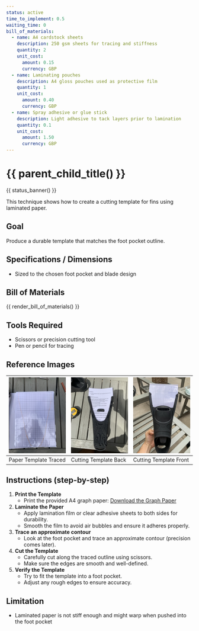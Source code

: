 ```yaml
---
status: active
time_to_implement: 0.5
waiting_time: 0
bill_of_materials:
  - name: A4 cardstock sheets
    description: 250 gsm sheets for tracing and stiffness
    quantity: 2
    unit_cost:
      amount: 0.15
      currency: GBP
  - name: Laminating pouches
    description: A4 gloss pouches used as protective film
    quantity: 1
    unit_cost:
      amount: 0.40
      currency: GBP
  - name: Spray adhesive or glue stick
    description: Light adhesive to tack layers prior to lamination
    quantity: 0.1
    unit_cost:
      amount: 1.50
      currency: GBP
---
```

# {{ parent_child_title() }}
{{ status_banner() }}

This technique shows how to create a cutting template for fins using laminated paper.

## Goal
Produce a durable template that matches the foot pocket outline.

## Specifications / Dimensions
- Sized to the chosen foot pocket and blade design

## Bill of Materials

{{ render_bill_of_materials() }}

## Tools Required
- Scissors or precision cutting tool
- Pen or pencil for tracing

## Reference Images

| ![Paper Template](sf_paper_template.jpeg) | ![Cutting Template 1](sf_cutting_template_01.jpeg) | ![Cutting Template 2](sf_cutting_template_02.jpeg) |
|-------------------------------------------|----------------------------------------------------|----------------------------------------------------
| Paper Template Traced                     | Cutting Template Back                              | Cutting Template Front                                 

## Instructions (step-by-step)
1. **Print the Template**
     - Print the provided A4 graph paper: [Download the Graph Paper](./graph_paper.pdf)
2. **Laminate the Paper**
     - Apply lamination film or clear adhesive sheets to both sides for durability.
     - Smooth the film to avoid air bubbles and ensure it adheres properly.
3. **Trace an approximate contour**
     - Look at the foot pocket and trace an approximate contour (precision comes later).
4. **Cut the Template**
     - Carefully cut along the traced outline using scissors.
     - Make sure the edges are smooth and well-defined.
5. **Verify the Template**
     - Try to fit the template into a foot pocket.
     - Adjust any rough edges to ensure accuracy.

## Limitation
- Laminated paper is not stiff enough and might warp when pushed into the foot pocket


